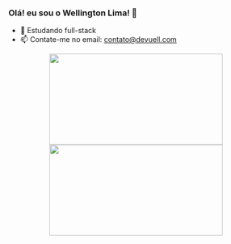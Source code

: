 ### Olá! eu sou o Wellington Lima! 👋

- 🌱 Estudando full-stack
- 📫 Contate-me no email: contato@devuell.com

<div align="center">
  <a href="https://github.com/rafaballerini">
  <img height="180px" width="343em" src="https://github-readme-stats.vercel.app/api?username=WelIingtonLima&show_icons=true&theme=blue-green&include_all_commits=true&count_private=true"/>
  <img height="180px" width="343em" src="https://github-readme-stats.vercel.app/api/top-langs/?username=WelIingtonLima&layout=compact&langs_count=7&theme=blue-green"/>
</div>

